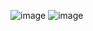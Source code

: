 ![image](https://github.com/mayaumeow/pract/assets/158443758/5b03a97c-9b79-48be-be51-54f06f1cc0f9)
![image](https://github.com/mayaumeow/pract/assets/158443758/9057e504-2027-46aa-ac31-ecf8551229ea)

